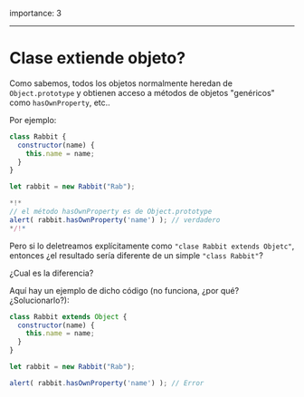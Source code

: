 importance: 3

---

# Clase extiende objeto?

Como sabemos, todos los objetos normalmente heredan de `Object.prototype` y obtienen acceso a métodos de objetos "genéricos" como `hasOwnProperty`, etc..

Por ejemplo:

```js run
class Rabbit {
  constructor(name) {
    this.name = name;
  }
}

let rabbit = new Rabbit("Rab");

*!*
// el método hasOwnProperty es de Object.prototype
alert( rabbit.hasOwnProperty('name') ); // verdadero
*/!*
```

Pero si lo deletreamos explícitamente como `"clase Rabbit extends Objetc"`, entonces ¿el resultado sería diferente de un simple `"class Rabbit"`?

¿Cual es la diferencia?

Aquí hay un ejemplo de dicho código (no funciona, ¿por qué? ¿Solucionarlo?):

```js
class Rabbit extends Object {
  constructor(name) {
    this.name = name;
  }
}

let rabbit = new Rabbit("Rab");

alert( rabbit.hasOwnProperty('name') ); // Error
```

